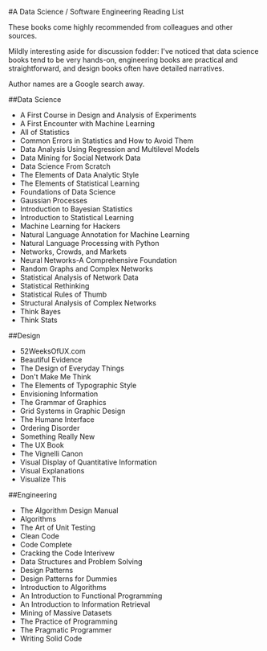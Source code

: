 #A Data Science / Software Engineering Reading List

These books come highly recommended from colleagues and other sources.

Mildly interesting aside for discussion fodder:  I've noticed that data science books tend to be very hands-on, engineering books are practical and straightforward, and design books often have detailed narratives.

Author names are a Google search away.

##Data Science
- A First Course in Design and Analysis of Experiments  
- A First Encounter with Machine Learning  
- All of Statistics
- Common Errors in Statistics and How to Avoid Them
- Data Analysis Using Regression and Multilevel Models
- Data Mining for Social Network Data
- Data Science From Scratch
- The Elements of Data Analytic Style
- The Elements of Statistical Learning
- Foundations of Data Science
- Gaussian Processes
- Introduction to Bayesian Statistics
- Introduction to Statistical Learning
- Machine Learning for Hackers
- Natural Language Annotation for Machine Learning
- Natural Language Processing with Python
- Networks, Crowds, and Markets
- Neural Networks-A Comprehensive Foundation
- Random Graphs and Complex Networks
- Statistical Analysis of Network Data
- Statistical Rethinking
- Statistical Rules of Thumb
- Structural Analysis of Complex Networks
- Think Bayes
- Think Stats

##Design
- 52WeeksOfUX.com
- Beautiful Evidence
- The Design of Everyday Things
- Don't Make Me Think
- The Elements of Typographic Style
- Envisioning Information
- The Grammar of Graphics
- Grid Systems in Graphic Design
- The Humane Interface
- Ordering Disorder
- Something Really New
- The UX Book
- The Vignelli Canon
- Visual Display of Quantitative Information
- Visual Explanations
- Visualize This

##Engineering
- The Algorithm Design Manual
- Algorithms
- The Art of Unit Testing
- Clean Code
- Code Complete
- Cracking the Code Interivew
- Data Structures and Problem Solving
- Design Patterns
- Design Patterns for Dummies
- Introduction to Algorithms
- An Introduction to Functional Programming
- An Introduction to Information Retrieval
- Mining of Massive Datasets
- The Practice of Programming
- The Pragmatic Programmer
- Writing Solid Code
